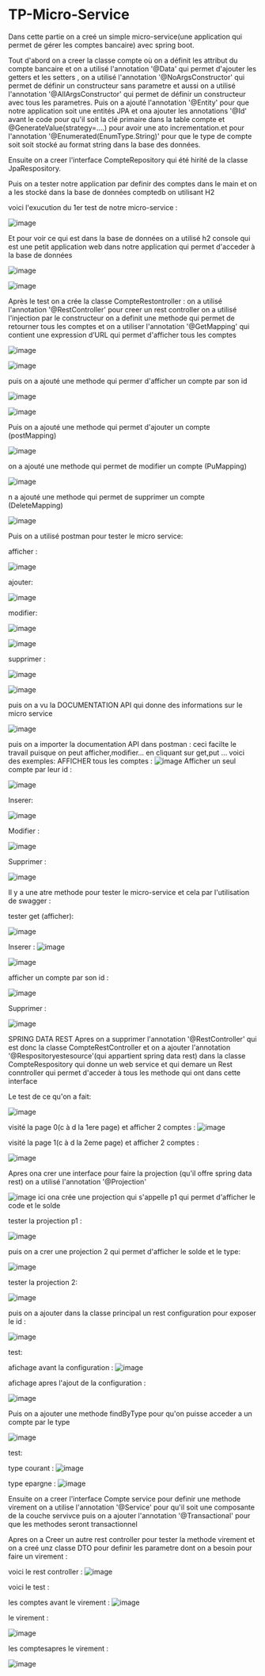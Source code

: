 # TP-Micro-Service


Dans cette partie on a creé un simple micro-service(une application qui permet de gérer les comptes bancaire) avec spring boot.

Tout d'abord on a creer la classe compte où on a définit les attribut du compte bancaire et on a utilisé l'annotation '@Data' qui permet d'ajouter les getters et les setters , on a utilisé l'annotation '@NoArgsConstructor' qui permet de définir un constructeur sans parametre et aussi  on a utilisé l'annotation '@AllArgsConstructor' qui permet de définir un constructeur avec tous les parametres. Puis on a ajouté l'annotation '@Entity' pour que notre application soit une entités JPA
et ona ajouter les annotations '@Id' avant le code pour qu'il soit la clé primaire dans la table compte et @GenerateValue(strategy=....) pour avoir une ato incrementation.et pour l'annotation '@Enumerated(EnumType.String)' pour que le type de compte soit soit stocké au format string dans la base des données.



Ensuite on a creer l'interface CompteRepository qui été hirité de la classe JpaRespository.

Puis on a tester notre application par definir des comptes dans le main et on a les stocké dans la base de données comptedb on utilisant H2

voici l'exucution du 1er test de notre micro-service :

![image](https://user-images.githubusercontent.com/84719124/163490290-a220f2c1-a8c0-4495-824c-4d12fcb5f204.png)

Et pour voir ce qui est dans la base de données on a utilisé h2 console qui est une petit application web dans notre application qui permet d'acceder à la base de données

![image](https://user-images.githubusercontent.com/84719124/163490751-c6aceea7-02cf-400f-bdaf-19fea530c351.png)


![image](https://user-images.githubusercontent.com/84719124/163490781-c02af4c8-bae7-41b0-81a9-a87aef4a129f.png)


Après le test on a crée la classe CompteRestontroller :
  on a utilisé l'annotation '@RestController' pour creer un rest controller
  on a utilisé l'injection par le constructeur
  on a definit une methode qui permet de retourner tous les comptes 
  et on a utiliser l'annotation '@GetMapping' qui contient une expression d’URL qui permet d'afficher tous les comptes
  
  ![image](https://user-images.githubusercontent.com/84719124/163491874-1c618cbb-0f56-4627-af89-ad7de33ce33b.png)

![image](https://user-images.githubusercontent.com/84719124/163491892-5900d601-f4fe-4c9e-a4d2-fb1043c9101c.png)


  puis on a ajouté une methode qui permer d'afficher un compte par son id
  
  ![image](https://user-images.githubusercontent.com/84719124/163491987-042fbc18-b816-436d-a679-d7fec9278794.png)


![image](https://user-images.githubusercontent.com/84719124/163492000-e2079c66-94c0-40d6-9f71-7b15b5bb2c10.png)


Puis on a ajouté une methode qui permet d'ajouter un compte (postMapping)

![image](https://user-images.githubusercontent.com/84719124/163511550-3e87f560-393c-4ce7-b485-b40f7680a3b6.png)



on a ajouté une methode qui permet de modifier un compte (PuMapping)

![image](https://user-images.githubusercontent.com/84719124/163511606-cabb7618-bd45-430a-8dc5-cbada7c0c30a.png)


n a ajouté une methode qui permet de supprimer un compte (DeleteMapping)


![image](https://user-images.githubusercontent.com/84719124/163511650-663e51db-4f1b-48de-aa15-82df11c31c60.png)


Puis on a utilisé postman pour tester le micro service:

afficher :

![image](https://user-images.githubusercontent.com/84719124/163512213-f957f7cf-99a3-4506-b268-5e2adecce227.png)

ajouter:

![image](https://user-images.githubusercontent.com/84719124/163512266-1a08ea7b-692f-4ebc-ac7f-99a0fd2066ec.png)

modifier:

![image](https://user-images.githubusercontent.com/84719124/163512309-af9ab524-f77c-4d5d-a9bc-81d7db1ea9c1.png)

![image](https://user-images.githubusercontent.com/84719124/163512401-4cae4f57-11c3-4454-a686-1e262060ba97.png)


supprimer :

![image](https://user-images.githubusercontent.com/84719124/163512431-fd5c9f19-68a2-43dd-a805-65186cda37cb.png)


![image](https://user-images.githubusercontent.com/84719124/163512450-2dee489a-aa9d-4b2a-abc0-8b9078c9da01.png)



puis on a vu la DOCUMENTATION API qui donne des informations sur le micro service

![image](https://user-images.githubusercontent.com/84719124/163512624-671b71ed-0bd4-4ae9-8167-40b26f50871f.png)


puis on a importer la documentation API dans postman :
  ceci facilte le travail puisque on peut afficher,modifier... en cliquant sur get,put ...
  voici des exemples:
  AFFICHER tous les comptes : 
  ![image](https://user-images.githubusercontent.com/84719124/163513105-ed60f21d-8b0a-4a43-997c-4c2175b75fc9.png)
  Afficher un seul compte par leur id :
  
  ![image](https://user-images.githubusercontent.com/84719124/163513208-21117023-c12e-437b-abc9-9f83bc33d7ba.png)

  
  Inserer:
  
  ![image](https://user-images.githubusercontent.com/84719124/163513122-da7702f7-190a-43e6-a37c-f51e8a830023.png)



Modifier :

![image](https://user-images.githubusercontent.com/84719124/163513240-2f9b5d27-c3ad-422b-ad95-a89ea2f0e55c.png)

Supprimer :

![image](https://user-images.githubusercontent.com/84719124/163513353-385f9784-108c-4d39-991a-14e3fcef86cf.png)


Il y a une atre methode pour tester le micro-service et cela par l'utilisation de swagger :

tester get (afficher):

![image](https://user-images.githubusercontent.com/84719124/163514534-cde9b356-01b0-4a68-8975-f744f821a15b.png)


Inserer :
![image](https://user-images.githubusercontent.com/84719124/163514567-c973a95b-1c3a-4a5f-801b-e61acae16b29.png)

![image](https://user-images.githubusercontent.com/84719124/163514586-15bead90-2620-42e7-824b-f2f0b2a8af0e.png)


afficher un compte par son id :

![image](https://user-images.githubusercontent.com/84719124/163514626-8331cd91-491f-4642-a874-e924945aed44.png)


Supprimer :

![image](https://user-images.githubusercontent.com/84719124/163514681-f283ff1e-c5ea-4fb1-94a2-6e7189dc191e.png)


SPRING DATA REST
Apres on a supprimer l'annotation '@RestController' qui est donc la classe CompteRestController et on a ajouter l'annotation '@Respositoryestesource'(qui appartient spring data rest) dans la classe CompteRespository qui donne un web service et qui demare un Rest conntroller qui permet d'acceder à tous les methode qui ont dans cette interface 

Le test de ce qu'on a fait:

![image](https://user-images.githubusercontent.com/84719124/163565487-4494fa5f-69e0-4d94-978f-a431bc2fe66f.png)


visité la page 0(c à d la 1ere page) et afficher 2 comptes :
![image](https://user-images.githubusercontent.com/84719124/163565773-0c3c0cc4-539c-43fc-88ad-77f9db6635ed.png)

visité la page 1(c à d la 2eme page) et afficher 2 comptes :

![image](https://user-images.githubusercontent.com/84719124/163565942-b8596c45-873c-46cf-802e-009c1fe07434.png)


Apres ona crer une interface pour faire la projection (qu'il offre spring data rest) on a utilisé l'annotation '@Projection'

![image](https://user-images.githubusercontent.com/84719124/163566216-f9548732-2491-46f3-9cf0-05a242cb22f0.png)
ici ona crée une projection qui s'appelle p1 qui permet d'afficher le code et le solde

tester la projection p1 :

![image](https://user-images.githubusercontent.com/84719124/163566305-58241718-274b-4efa-b582-2303decafeff.png)

puis on a crer une projection 2 qui permet d'afficher le solde et le type:

![image](https://user-images.githubusercontent.com/84719124/163566459-29465f6f-44f9-4822-b498-3ab07aea3b06.png)

tester la projection 2:

![image](https://user-images.githubusercontent.com/84719124/163566584-ae85c0ea-2f07-4aae-b86a-36f9cfabb281.png)


puis on a ajouter dans la classe principal un rest configuration pour exposer le id :

![image](https://user-images.githubusercontent.com/84719124/163567060-aa7c96b9-e5f7-4c47-80b2-76717b6ba621.png)

test:

afichage avant la configuration :
![image](https://user-images.githubusercontent.com/84719124/163567159-ec3d1a6d-eccb-48a9-a2ba-b39ab7ce1b7f.png)

afichage apres l'ajout de la configuration :

![image](https://user-images.githubusercontent.com/84719124/163567215-10e347bc-64e8-4990-adfc-01690df7687f.png)


Puis on a ajouter une methode findByType pour qu'on puisse acceder a un compte par le type

![image](https://user-images.githubusercontent.com/84719124/163567415-afc4749c-485d-4088-9cbe-82a7d3380bce.png)

test:

type courant :
![image](https://user-images.githubusercontent.com/84719124/163567433-99cd4a30-de4e-43cc-96d8-2043f45799cd.png)


type epargne :
![image](https://user-images.githubusercontent.com/84719124/163567486-c57abb2a-4074-494a-abc8-884070a798fe.png)


Ensuite on a creer l'interface Compte service pour definir une methode virement on a utilise l'annotation '@Service' pour qu'il soit une composante de la couche servivce 
puis on a ajouter l'annotation '@Transactional' pour que les methodes seront transactionnel

Apres on a Creer un autre rest controller pour tester la methode virement et on a creé unz classe DTO pour definir les parametre dont on a besoin pour faire un virement : 

voici le rest controller :
![image](https://user-images.githubusercontent.com/84719124/163568310-b9bdf065-0a70-426c-bd02-0253cce1d354.png)

voici le test :

  les comptes avant le virement :
  ![image](https://user-images.githubusercontent.com/84719124/163568350-1f31fc4d-05bd-454a-87ee-11c7a1847281.png)
  
  le virement :
  
  ![image](https://user-images.githubusercontent.com/84719124/163568396-5568861c-9fe2-4df6-9abe-18ee8bf337a5.png)

  les comptesapres le virement :

![image](https://user-images.githubusercontent.com/84719124/163568464-20ac5169-dc99-4dec-9af6-6fe24fb2038b.png)





  


